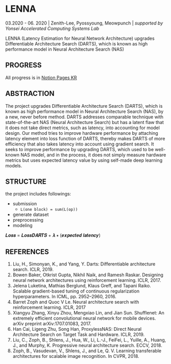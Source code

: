 
# LENNA
03.2020 - 06. 2020  | Zenith-Lee, Pyossyoung, Meowpunch | *supported by Yonsei Accelerated Computing Systems Lab*

LENNA (Latency Estimation for Neural Network Architecture) upgrades Differentiable Architecture Search (DARTS), which is known as high performance model in Neural Architecture Search (NAS)

##  PROGRESS
All progress is in [Notion Pages KR](https://www.notion.so/f44624493796475984f9651728b225d7)

##  ABSTRACTION

The project upgrades Differentiable Architecture Search (DARTS), which is known as high performance model in Neural Architecture Search (NAS), by a new, never before method. 
DARTS addresses comparable technique with state-of-the-art NAS (Neural Architecture Search) but has a latent flaw that it does not take direct metrics, such as latency, into accounting for model design.
Our method tries to improve hardware performance by attaching latency element into loss function of DARTS, thereby makes DARTS of more efficiency that also takes latency into account using gradient search. 
It seeks to improve performance by upgrading DARTS, which used to be well-known NAS model, and in the process, it does not simply measure hardware metrics but uses expected latency value by using self-made deep learning models.

## STRUCTURE
the project includes followings:
- submission
  - `L(one block) = sum(L(op))`
- generate dataset
- preprocessing
- modeling

𝑳𝒐𝒔𝒔 = 𝑳𝒐𝒔𝒔𝑫𝑨𝑹𝑻𝑺 + 𝝀 ∗ (𝒆𝒙𝒑𝒆𝒄𝒕𝒆𝒅 𝒍𝒂𝒕𝒆𝒏𝒄𝒚)



## REFERENCES
1. Liu, H., Simonyan, K., and Yang, Y. Darts: Differentiable architecture search. ICLR, 2019.
2. Bowen Baker, Otkrist Gupta, Nikhil Naik, and Ramesh Raskar. Designing neural network architectures using reinforcement learning. ICLR, 2017.
3. Jelena Luketina, Mathias Berglund, Klaus Greff, and Tapani Raiko. Scalable gradient-based tuning of continuous regularization hyperparameters. In ICML, pp. 2952–2960, 2016.
4. Barret Zoph and Quoc V Le. Neural architecture search with reinforcement learning. ICLR, 2017
5. Xiangyu Zhang, Xinyu Zhou, Mengxiao Lin, and Jian Sun. Shufflenet: An extremely efficient convolutional neural network for mobile devices. arXiv preprint arXiv:1707.01083, 2017. 
6. Han Cai, Ligeng Zhu, Song Han, ProxylessNAS: Direct Neural Architecture Search on Target Task and Hardware. ICLR, 2019.
7. Liu, C., Zoph, B., Shlens, J., Hua, W., Li, L.-J., FeiFei, L., Yuille, A., Huang, J., and Murphy, K. Progressive neural architecture search. ECCV, 2018.
8. Zoph, B., Vasudevan, V., Shlens, J., and Le, Q. V. Learning transferable architectures for scalable image recognition. In CVPR, 2018.